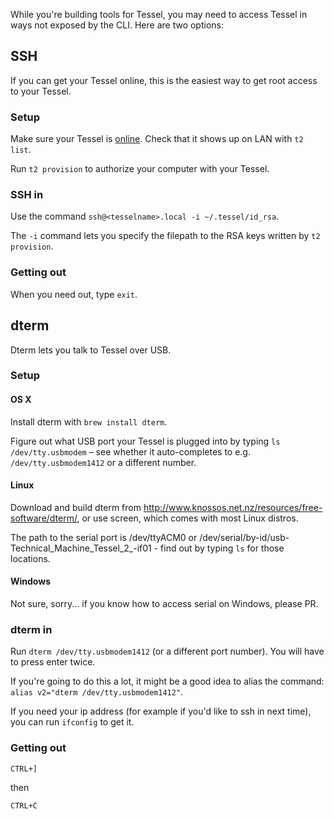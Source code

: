 While you're building tools for Tessel, you may need to access Tessel in ways not exposed by the CLI. Here are two options:

## SSH

If you can get your Tessel online, this is the easiest way to get root access to your Tessel.

### Setup

Make sure your Tessel is [online](http://tessel.github.io/t2-start/wifi.html). Check that it shows up on LAN with `t2 list`.

Run `t2 provision` to authorize your computer with your Tessel.

### SSH in

Use the command `ssh@<tesselname>.local -i ~/.tessel/id_rsa`.

The `-i` command lets you specify the filepath to the RSA keys written by `t2 provision`.

### Getting out

When you need out, type `exit`.

## dterm

Dterm lets you talk to Tessel over USB.

### Setup

#### OS X

Install dterm with `brew install dterm`.

Figure out what USB port your Tessel is plugged into by typing `ls /dev/tty.usbmodem` – see whether it auto-completes to e.g. `/dev/tty.usbmodem1412` or a different number.

#### Linux

Download and build dterm from http://www.knossos.net.nz/resources/free-software/dterm/, or use screen, which comes with most Linux distros.

The path to the serial port is /dev/ttyACM0 or /dev/serial/by-id/usb-Technical_Machine_Tessel_2_<serial number>-if01 - find out by typing `ls` for those locations.

#### Windows

Not sure, sorry... if you know how to access serial on Windows, please PR.

### dterm in

Run `dterm /dev/tty.usbmodem1412` (or a different port number).
You will have to press enter twice.

If you're going to do this a lot, it might be a good idea to alias the command: `alias v2="dterm /dev/tty.usbmodem1412"`.

If you need your ip address (for example if you'd like to ssh in next time), you can run `ifconfig` to get it.

### Getting out

`CTRL+]`

then

`CTRL+C`
